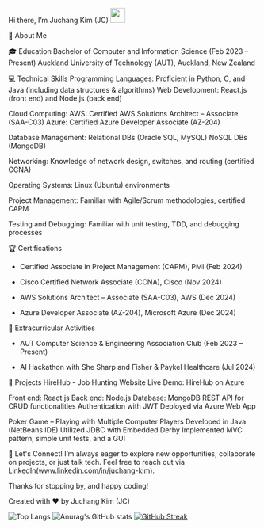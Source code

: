 Hi there, I’m Juchang Kim (JC) <img src="https://media.giphy.com/media/hvRJCLFzcasrR4ia7z/giphy.gif" width="30px">

:wave: About Me

:mortar_board: Education
Bachelor of Computer and Information Science (Feb 2023 – Present)
Auckland University of Technology (AUT), Auckland, New Zealand



:computer: Technical Skills
Programming Languages: Proficient in Python, C, and Java (including data structures & algorithms)
Web Development: React.js (front end) and Node.js (back end)

Cloud Computing:
AWS: Certified AWS Solutions Architect – Associate (SAA-C03)
Azure: Certified Azure Developer Associate (AZ-204)

Database Management:
Relational DBs (Oracle SQL, MySQL)
NoSQL DBs (MongoDB)

Networking: Knowledge of network design, switches, and routing (certified CCNA)

Operating Systems: Linux (Ubuntu) environments

Project Management: Familiar with Agile/Scrum methodologies, certified CAPM

Testing and Debugging: Familiar with unit testing, TDD, and debugging processes

:trophy: Certifications
- Certified Associate in Project Management (CAPM), PMI (Feb 2024)

- Cisco Certified Network Associate (CCNA), Cisco (Nov 2024)

- AWS Solutions Architect – Associate (SAA-C03), AWS (Dec 2024)

- Azure Developer Associate (AZ-204), Microsoft Azure (Dec 2024)


:star2: Extracurricular Activities
- AUT Computer Science & Engineering Association Club (Feb 2023 – Present)

- AI Hackathon with She Sharp and Fisher & Paykel Healthcare (Jul 2024)


:rocket: Projects
HireHub - Job Hunting Website
Live Demo: HireHub on Azure

Front end: React.js
Back end: Node.js
Database: MongoDB
REST API for CRUD functionalities
Authentication with JWT
Deployed via Azure Web App

Poker Game – Playing with Multiple Computer Players
Developed in Java (NetBeans IDE)
Utilized JDBC with Embedded Derby
Implemented MVC pattern, simple unit tests, and a GUI


:handshake: Let's Connect!
I’m always eager to explore new opportunities, collaborate on projects, or just talk tech. Feel free to reach out via LinkedIn(www.linkedin.com/in/juchang-kim).

Thanks for stopping by, and happy coding!

Created with :heart: by Juchang Kim (JC)


![Top Langs](https://github-readme-stats.vercel.app/api/top-langs/?username=JuchangKim)
![Anurag's GitHub stats](https://github-readme-stats.vercel.app/api?username=JuchangKim)
[![GitHub Streak](https://streak-stats.demolab.com?user=JuchangKim&theme=vue&mode=weekly)](https://git.io/streak-stats)
